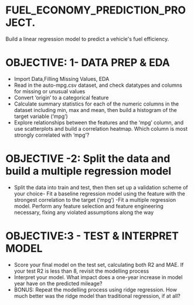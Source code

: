 # FUEL_ECONOMY_PREDICTION_PROJECT.
Build a linear regression model to predict a vehicle's fuel efficiency. 



# OBJECTIVE: 1- DATA PREP & EDA
- Import Data,Filling Missing Values, EDA
- Read in the auto-mpg.csv dataset, and check datatypes and columns for missing or unusual values
- Convert ‘origin’ to a categorical feature
- Calculate summary statistics for each of the numeric columns in the dataset including min, max and mean, then build a histogram of the target variable (‘mpg’)
- Explore relationships between the features and the ‘mpg’ column, and use scatterplots and build a correlation heatmap. Which column is most strongly correlated with ‘mpg’?

 # OBJECTIVE -2: Split the data and build a multiple regression model
- Split the data into train and test, then then set up a validation scheme of your choice- Fit a baseline regression model using the feature with the strongest correlation to the target (‘mpg’)
-Fit a multiple regression model. Perform any feature selection and feature engineering necessary, fixing any violated assumptions along the way

# OBJECTIVE:3 - TEST & INTERPRET MODEL
- Score your final model on the test set, calculating both R2 and MAE. If your test R2 is less than 8, revisit the modelling process
- Interpret your model. What impact does a one-year increase in model year have on the predicted mileage?
- BONUS: Repeat the modelling process using ridge regression. How much better was the ridge model than traditional regression, if at all?

